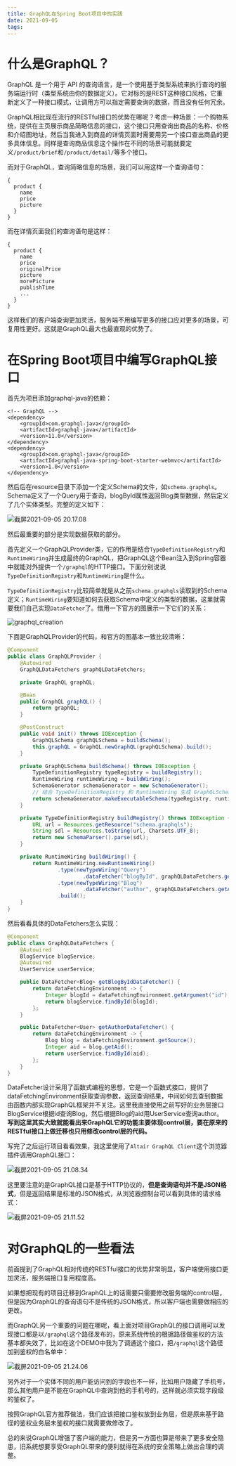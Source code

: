 ```yaml
---
title: GraphQL在Spring Boot项目中的实践
date: 2021-09-05
tags:
---
```


# 什么是GraphQL？

GraphQL 是一个用于 API 的查询语言，是一个使用基于类型系统来执行查询的服务端运行时（类型系统由你的数据定义）。它对标的是REST这种接口风格，它重新定义了一种接口模式，让调用方可以指定需要查询的数据，而且没有任何冗余。

<!-- more --> 

GraphQL相比现在流行的RESTful接口的优势在哪呢？考虑一种场景：一个购物系统，提供在主页展示商品简略信息的接口，这个接口只用查询出商品的名称、价格和介绍图地址，然后当我进入到商品的详情页面时需要用另一个接口查出商品的更多具体信息。同样是查询商品信息这个操作在不同的场景可能就要定义`/product/brief`和`/product/detail/`等多个接口。

而对于GraphQL，查询简略信息的场景，我们可以用这样一个查询语句：

```
{
  product {
    name
    price
    picture
  }
}
```

而在详情页面我们的查询语句是这样：

```
{
  product {
    name
    price
    originalPrice
    picture
    morePicture
    publishTime
    ...
  }
}
```

这样我们的客户端查询更加灵活，服务端不用编写更多的接口应对更多的场景，可复用性更好。这就是GraphQL最大也最直观的优势了。

# 在Spring Boot项目中编写GraphQL接口

首先为项目添加graphql-java的依赖：

```
<!-- GraphQL -->
<dependency>
    <groupId>com.graphql-java</groupId>
    <artifactId>graphql-java</artifactId>
    <version>11.0</version>
</dependency>
<dependency>
    <groupId>com.graphql-java</groupId>
    <artifactId>graphql-java-spring-boot-starter-webmvc</artifactId>
    <version>1.0</version>
</dependency>
```

然后后在resource目录下添加一个定义Schema的文件，如`schema.graphqls`。Schema定义了一个Query用于查询，blogById属性返回Blog类型数据，然后定义了几个实体类型。完整的定义如下：

![截屏2021-09-05 20.17.08](https://i.loli.net/2021/09/05/ZwGEDuKAxpodB1n.png)

然后最重要的部分是实现数据获取的部分。

首先定义一个GraphQLProvider类，它的作用是结合`TypeDefinitionRegistry`和`RuntimeWiring`并生成最终的GraphQL，把GraphQL这个Bean注入到Spring容器中就能对外提供一个`/graphql`的HTTP接口。下面分别说说`TypeDefinitionRegistry`和`RuntimeWiring`是什么。

`TypeDefinitionRegistry`比较简单就是从之前`schema.graphqls`读取到的Schema定义；`RuntimeWiring`要知道如何去获取Schema中定义的类型的数据，这里就需要我们自己实现`DataFetcher`了。借用一下官方的图展示一下它们的关系：

![graphql_creation](https://www.graphql-java.com/images/graphql_creation.png)

下面是GraphQLProvider的代码，和官方的图基本一致比较清晰：

```java
@Component
public class GraphQLProvider {
    @Autowired
    GraphQLDataFetchers graphQLDataFetchers;

    private GraphQL graphQL;

    @Bean
    public GraphQL graphQL() {
        return graphQL;
    }

    @PostConstruct
    public void init() throws IOException {
        GraphQLSchema graphQLSchema = buildSchema();
        this.graphQL = GraphQL.newGraphQL(graphQLSchema).build();
    }

    private GraphQLSchema buildSchema() throws IOException {
        TypeDefinitionRegistry typeRegistry = buildRegistry();
        RuntimeWiring runtimeWiring = buildWiring();
        SchemaGenerator schemaGenerator = new SchemaGenerator();
        // 结合 TypeDefinitionRegistry 和 RuntimeWiring 生成 GraphQLSchema
        return schemaGenerator.makeExecutableSchema(typeRegistry, runtimeWiring);
    }

    private TypeDefinitionRegistry buildRegistry() throws IOException {
        URL url = Resources.getResource("schema.graphqls");
        String sdl = Resources.toString(url, Charsets.UTF_8);
        return new SchemaParser().parse(sdl);
    }

    private RuntimeWiring buildWiring() {
        return RuntimeWiring.newRuntimeWiring()
                .type(newTypeWiring("Query")
                        .dataFetcher("blogById", graphQLDataFetchers.getBlogByIdDataFetcher()))
                .type(newTypeWiring("Blog")
                        .dataFetcher("author", graphQLDataFetchers.getAuthorDataFetcher()))
                .build();
    }
}
```

然后看看具体的DataFetchers怎么实现：

```java
@Component
public class GraphQLDataFetchers {
    @Autowired
    BlogService blogService;
    @Autowired
    UserService userService;

    public DataFetcher<Blog> getBlogByIdDataFetcher() {
        return dataFetchingEnvironment -> {
            Integer blogId = dataFetchingEnvironment.getArgument("id");
            return blogService.findById(blogId);
        };
    }

    public DataFetcher<User> getAuthorDataFetcher() {
        return dataFetchingEnvironment -> {
            Blog blog = dataFetchingEnvironment.getSource();
            Integer aid = blog.getAid();
            return userService.findById(aid);
        };
    }
}
```

DataFetcher设计采用了函数式编程的思想，它是一个函数式接口，提供了dataFetchingEnvironment获取查询参数，返回查询结果，中间如何去查到数据由函数内部实现GraphQL框架并不关注。这里我直接使用之前写好的业务层接口BlogService根据id查询Blog，然后根据Blog的aid用UserService查询author。**写到这里其实大致就能看出来GraphQL它的功能主要体现control层，要在原来的RESTful接口上做迁移也只用修改control层的代码。**

写完了之后运行项目看看效果，我这里使用了`Altair GraphQL Client`这个浏览器插件调用GraphQL接口：

![截屏2021-09-05 21.08.34](https://i.loli.net/2021/09/05/XJeKBYbLO8jESI1.png)

这里要注意的是GraphQL接口是基于HTTP协议的，**但是查询语句并不是JSON格式**，但是返回结果是标准的JSON格式，从浏览器控制台可以看到具体的请求格式：

![截屏2021-09-05 21.11.52](https://i.loli.net/2021/09/05/9KQyfkWHLoPih1c.png)

# 对GraphQL的一些看法

前面提到了GraphQL相对传统的RESTful接口的优势非常明显，客户端使用接口更加灵活，服务端接口复用程度高。

如果想把现有的项目迁移到GraphQL上的话需要只需要修改服务端的control层，但是因为GraphQL的查询语句不是传统的JSON格式，所以客户端也需要做相应的更改。

而GraphQL另一个重要的问题在哪呢，看上面对项目GraphQL的接口调用可以发现接口都是以`/graphql`这个路径发布的，原来系统传统的根据路径做鉴权的方法基本都失效了，比如在这个DEMO中我为了调通这个接口，把`/graphql`这个路径加到鉴权的白名单中：

![截屏2021-09-05 21.24.06](https://i.loli.net/2021/09/05/b7O39R4m5PsNcdY.png)

另外对于一个实体不同的用户能访问到的字段也不一样，比如用户隐藏了手机号，那么其他用户是不能在GraphQL中查询到他的手机号的，这样就必须实现字段级的鉴权了。

按照GraphQL官方推荐做法，我们应该把接口鉴权放到业务层，但是原来基于路径的鉴权业务层未鉴权的接口就需要做修改了。

总的来说GraphQL增强了客户端的能力，但是另一方面也算是带来了更多安全隐患，旧系统想要享受GraphQL带来的便利就得在系统的安全策略上做出合理的调整。